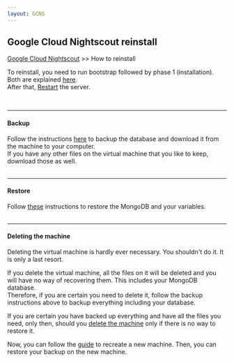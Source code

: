 ```yaml
---
layout: GCNS
---
```

  
## Google Cloud Nightscout reinstall
[Google Cloud Nightscout](./GoogleCloud.md) >> How to reinstall   
  
To reinstall, you need to run bootstrap followed by phase 1 (installation).  Both are explained [here](./NS_Install.md).  
After that, [Restart](./Restart.md) the server.  
  
<br/>  
  
---  
  
#### **Backup**  
Follow the instructions [here](./DatabaseBackup.md) to backup the database and download it from the machine to your computer.  
If you have any other files on the virtual machine that you like to keep, download those as well.  
<br/>  
  
---  

#### **Restore**
Follow [these](./DatabaseRestore.md) instructions to restore the MongoDB and your variables.  
<br/>  
  
---  
  
#### **Deleting the machine**  
Deleting the virtual machine is hardly ever necessary.  You shouldn't do it.  It is only a last resort.  

If you delete the virtual machine, all the files on it will be deleted and you will have no way of recovering them.  This includes your MongoDB database.  
Therefore, if you are certain you need to delete it, follow the backup instructions above to backup everything including your database.  
  
If you are certain you have backed up everything and have all the files you need, only then, should you [delete the machine](./DeleteVM.md) only if there is no way to restore it.  

Now, you can follow the [guide](./GoogleCloud.md) to recreate a new machine.  Then, you can restore your backup on the new machine.  
<br/>  
  
